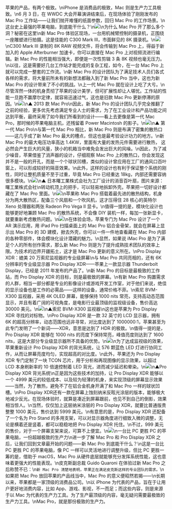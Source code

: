 苹果的产品，有两个极致。\niPhone 是消费品的极致，Mac 则是生产力工具极致。\n6 月 3 日，在 WWDC 大会开幕演讲结束后，在现场体验了刚刚发布的 Mac Pro 工作站——让我们抛开难懂的纸面参数，回归 Mac Pro 的工作场景。\n这台史上最强的苹果电脑，到底能干什么？\n![](developer-images/macpro-vs-grater.png)\n为什么 Mac Pro 开了那么多个洞？秘密在这里\n新 Mac Pro 体验区现场，一台用机械臂控制的摄录机，正围绕一座雕塑进行拍摄。这是佳能的 C300 Mark III，市面鲜见的 8K 摄录机。\n![](developer-images/video-camera-equipment.jpeg)\nC300 Mark III 录制的 8K RAW 视频文件，将会传输到 Mac Pro 上，得益于新加入的 Apple Afterburner 加速卡，你可以直接在 Mac Pro 上对视频流进行编辑。新 Mac Pro 的性能相当强大，即便是一次性剪辑 3 条 8K 视频也毫无压力。\n以往，这是需要好几台工作站才能完成的复杂工程，如今，在一台 Mac Pro 上就可以完成一整套的工作流。\n新 Mac Pro 的设计团队为了满足技术人员们各式各样的需求，将大量前所未有的新想法都融入到了新 Mac Pro 当中，这也为新 Mac Pro 的设计带来了不小的挑战。\n上一代 Mac Pro 就在设计上吃了大亏。\n尽管浑然一体的机身贯彻了苹果的设计美学，但可扩展性却让人堪忧。工作站的性能一旦跑不赢摩尔定律，就容易迅速过气，这也是旧款 Mac Pro 更新停滞的原因。\n![](developer-images/macpro2013.png)\n▲ 2013 款 Mac Pro\n因此，新 Mac Pro 的设计团队几乎完全推翻了之前的经验，更多优先考虑满足专业人士的需求，为了在工业设计和产品功能之间达到平衡，最终采用了如今我们所看到的设计——看上去更像是第一代 Mac Pro，那时候的苹果电脑主机，还残留着 Power Macintosh 的影子。\n![](developer-images/mac-pro-first-generation.jpeg)\n▲ 第一代 Mac Pro\n与第一代 Mac Pro 相比，新 Mac Pro 则是布满了密集的散热口——这几乎成了新 Mac Pro 最大的槽点，但这也是最考验设计功力的地方。\n新 Mac Pro 的最大电压功率高达 1.4KW，里面有大量的发热元件需要进行散热， 这必然会产生巨大的风量，狭小的机箱当中难免会发出巨大的风噪。\n因此，为了减少噪音，苹果借鉴了消声器的设计，仔细观察 Mac Pro 上的散热口，你会发现这并不是一般的开孔，而是一个个球状凹槽，类似的设计曾应用在工厂的通风口百叶窗上，可以形成较好的隔音效果。\n此外，这样的设计也有利于保证整个系统的刚性，同时让整机质量不至于过重，毕竟 Mac Pro 已经重达 18kg，内部还需要容纳很多模块。\n![](developer-images/noise-reduction-louvered-fan.png)\n▲ 日本曙工業株式会社为工厂设计的消音百叶扇，图片来源：曙工業株式会社\n转动机顶上的把手，可以轻易地拆卸外壳。苹果把一切好设计都藏在了 Mac Pro 里面。\n![](developer-images/macpro-handle.gif)\n苹果称 Mac Pro 搭载着最先进的散热结构，机身分为两大散热区，配备三个风扇和一个吹风机，这才压得住 28 核心的英特尔 Xeno 处理器和两张 Radeon Pro Vega II 显卡。\n值得一提的是，模块化设计也能够更好地兼顾 Mac Pro 的散热系统，不会像 DIY 装机一样，每加一张新显卡，就要重新考虑散热问题。\n![](developer-images/thermolysis.gif)\n在体验会场，苹果专门为 Mac Pro 设计了一个 AR 演示应用，用 iPad Pro 扫描桌面上的 Mac Pro 铝合金骨架，就会在屏幕上显示出 Mac Pro 的 3D 建模，掀去外壳，你可以一件一件地查看藏在 Mac Pro 内部的各种零部件，体会模块化设计潜藏的魅力。\n显然，如果说 iMac Pro 是为了满足个人的所有创作需求，那么新 Mac Pro 则是为了提升成熟技术团队的效率上限。为技术的边界开疆拓土，这才是 Mac Pro 更新的意义所在。\nPro Display XDR：媲美 20 万索尼监视器的专业级屏幕\n与 Mac Pro 共同亮相的，还有 6K 分辨率的专业级显示器 Pro Display XDR——苹果上一款显示器 Thunderbolt Display，已经是 2011 年发布的产品了。\n新 Mac Pro 的目标是最极致的工作站，而 Pro Display XDR 的目标，则是最极致的屏幕。\n有新 Mac Pro 购置需求的人群，相当一部分都是专业的影像设计或游戏开发工作室，对于他们来说，绝佳的显示设备也是工作的必需品——这样的设备，通常价格不菲。\n索尼 BVM-X300 监视器，采用 4K OLED 屏幕，能够保持 1000 nits 常亮，支持高动态范围显示，并且有着广阔的可视角度，是电影行业最顶级的监视级设备，售价高达 30000 美元。\n![](developer-images/sony-bvm-x300.jpeg)\n▲索尼 BVM-X300 监视器\n这也是苹果为 Pro Display XDR 寻找的对标物。\nPro Display XDR 是一款 32 英寸的 LCD 显示器，拥有 6K 的超高分辨率，动态范围也远非寻常，对比度达到了 1000000:1，苹果甚至为此专门发明了一个新词——XDR，意思是达到了 HDR 的极致。\n值得一提的是，Pro Display XDR 能够在 1000 nits 的亮度下保持常亮，峰值亮度则达到了 1600 nits，这是大部分专业级显示器所不具备的优势。\n![](developer-images/macpro-audio.jpeg)\n为了达成监视级的效果，苹果重新设计 Pro Display XDR 的背光系统，让 576 颗蓝色 LED 灯进行协同工作，从而让屏幕亮度均匀，实现超高的对比度。\n此外，苹果还为 Pro Display XDR 专门定制了一块 TCON 芯片，用于分析和再现图像的显示效果，以超过 LCD 本身刷新率的 10 倍速控制着 LED 背光，进而减少延迟和晕染。\n![](developer-images/pro-display-xdr-backlight.gif)\n▲Pro Display XDR 背光系统\n正是因为这些技术的加持，让 Pro Display XDR 能够以一个 4999 美元的较低成本、以及较为轻薄的机身，来实现顶级的屏幕显示效果——当然，为了散热，避免不了在铝合金机身开满了和 Mac Pro 一样的球状凹槽。\nPro Display XDR还有一款在屏幕上蚀刻纳米反眩光涂层的版本，能够极大地减少反光。在现场体验时，就算是凑近到屏幕跟前，也见不到自己的倒影，效果相当惊人。\n当然，仅仅加上这层纳米涂层的 Pro Display XDR，就要比普通版贵整整 1000 美元，售价达到 5999 美元。\n有意思的是，Pro Display XDR 还配备了一个名为 Pro Stand 的多用支架，可以对显示器角度进行细致入微的调整，无论是横着还是竖着，都可以稳稳地把 Pro Display XDR 托住。\n不过，999 美元的售价，对于一个屏幕支架来说，可算不上便宜。\n![](developer-images/xdr-holder.jpeg)\n一台比 PC 更胜 PC 的苹果电脑，一份超越极致的生产力\n进一步了解 Mac Pro 和 Pro Display XDR 之后，让我们回到文章最开始的问题——新 Mac Pro 到底能干什么？\n这是一台比 PC 更胜 PC 的苹果电脑，像 PC 一样可以灵活地进行调整升级，但比 PC 更胜一筹的是，借助于 macOS，Mac Pro 从硬件底层就能够充分发挥系统性能，这也意味着更强大的性能表现。\n皮克斯副总裁 Guido Quaroni 在体验过新 Mac Pro 之后称赞不已：\n`新 Mac Pro 清楚地表明，苹果正在满足皮克斯这样的专业团队的需求。`\n如果把 Mac Pro 放回苹果的产品线当中，Mac Pro 的意义便昭然若揭——\n长期以来，苹果都是一家顶级的消费品公司。\n以 iPhone 为代表的产品，旨在于让用户更好地消费内容，比如 App、游戏、影视，不一而足；而这些内容，则是来源于以 Mac 为代表的生产力工具。为了生产最顶级的内容，毫无疑问需要最极致的生产力工具。\nMac Pro，就是那份极致的生产力。
        